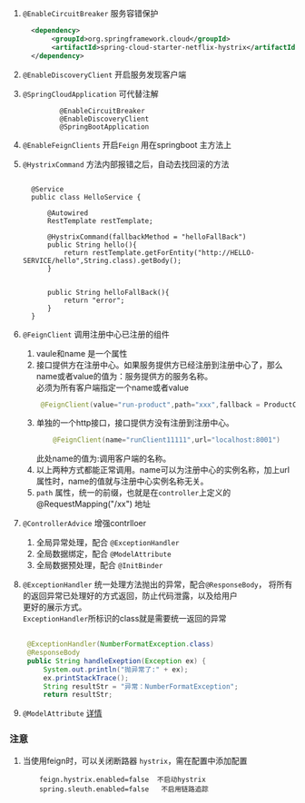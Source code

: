 1.  `@EnableCircuitBreaker`  服务容错保护  
      ```xml
        <dependency>
             <groupId>org.springframework.cloud</groupId>
             <artifactId>spring-cloud-starter-netflix-hystrix</artifactId>
        </dependency>
    
      ```
2.  `@EnableDiscoveryClient`  开启服务发现客户端


3.   `@SpringCloudApplication` 可代替注解
        ```aidl
                 @EnableCircuitBreaker
                 @EnableDiscoveryClient
                 @SpringBootApplication   
       ```
4.    `@EnableFeignClients`  开启`Feign`  用在springboot 主方法上
 
4.   `@HystrixCommand`  方法内部报错之后，自动去找回滚的方法    
      ```aidl
         
        @Service
        public class HelloService {
        
            @Autowired
            RestTemplate restTemplate;
        
            @HystrixCommand(fallbackMethod = "helloFallBack")
            public String hello(){
                return restTemplate.getForEntity("http://HELLO-SERVICE/hello",String.class).getBody();
            }
        
        
            public String helloFallBack(){
                return "error";
            }
        }

       ```
     
5.   `@FeignClient`  调用注册中心已注册的组件 
        1. vaule和name 是一个属性
        2. 接口提供方在注册中心。如果服务提供方已经注册到注册中心了，那么name或者value的值为：服务提供方的服务名称。  
           必须为所有客户端指定一个name或者value  
           ```java
            @FeignClient(value="run-product",path="xxx",fallback = ProductClientServiceFallBack.class)
           ``` 
        3.  单独的一个http接口，接口提供方没有注册到注册中心。     
            ```java
                @FeignClient(name="runClient11111",url="localhost:8001")
            ```
            此处name的值为:调用客户端的名称。  
        4.  以上两种方式都能正常调用。name可以为注册中心的实例名称，加上url属性时，name的值就与注册中心实例名称无关。    
        5.  `path` 属性，统一的前缀，也就是在`controller`上定义的@RequestMapping("/xx") 地址
6.   `@ControllerAdvice` 增强contrlloer
        1. 全局异常处理，配合 `@ExceptionHandler`
        2. 全局数据绑定，配合 `@ModelAttribute`
        3. 全局数据预处理，配合 `@InitBinder`
7.   `@ExceptionHandler`  统一处理方法抛出的异常，配合`@ResponseBody`，  将所有的返回异常已处理好的方式返回，防止代码泄露，以及给用户  
       更好的展示方式。  
       `ExceptionHandler`所标识的class就是需要统一返回的异常
       ```java
        
        @ExceptionHandler(NumberFormatException.class)
        @ResponseBody
        public String handleExeption(Exception ex) {
            System.out.println("抛异常了:" + ex);
            ex.printStackTrace();
            String resultStr = "异常：NumberFormatException";
            return resultStr;
        ```     
8.  `@ModelAttribute`  [详情](https://github.com/zhangyahao/markdown/blob/master/markdown/%E6%A1%86%E6%9E%B6%E6%8A%80%E6%9C%AF/springMVC/ModelAttribute%E8%AF%A6%E8%A7%A3.md)
###  注意   
1.  当使用feign时，可以关闭断路器 `hystrix`，需在配置中添加配置  
       ```text
           feign.hystrix.enabled=false  不启动hystrix
           spring.sleuth.enabled=false   不启用链路追踪     
       ```